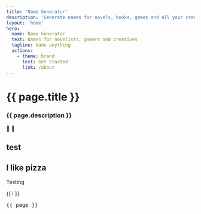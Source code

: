 ```yaml
---
title: 'Name Generator'
description: 'Generate names for novels, books, games and all your creative world building projects.'
layout: 'home'
hero:
  name: Name Generator
  text: Names for novelists, gamers and creatives
  tagline: Name anything
  actions:
    - theme: brand
      text: Get Started
      link: /about
---
```




# {{ page.title }}

### {{ page.description }}

:tada: :100:

## test


## I like pizza

<label>Testing</label>


<span v-for="i in 3">{{ i }}</span>


<script setup>
import { useData } from 'vitepress'

const { page } = useData()
</script>

<pre>{{ page }}</pre>